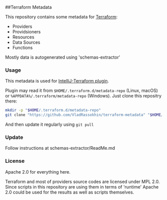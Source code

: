 ##Terraform Metadata

This repository contains some metadata for [Terraform](https://www.terraform.io):
 * Providers
 * Providsioners
 * Resources
 * Data Sources
 * Functions

Mostly data is autogenerated using 'schemas-extractor'



### Usage

This metadata is used for [IntelliJ-Terraform plugin](https://plugins.jetbrains.com/plugin/7808).

Plugin may read it from `$HOME/.terraform.d/metadata-repo` (Linux, macOS) or `%APPDATA%/.terraform/metadata-repo` (Windows).
Just clone this repositry there:
```bash
mkdir -p "$HOME/.terraform.d/metadata-repo"
git clone "https://github.com/VladRassokhin/terraform-metadata" "$HOME/.terraform.d/metadata-repo"
```
And then update it regularly using `git pull`

### Update
Follow instructions at schemas-extractor/ReadMe.md


### License

Apache 2.0 for everything here.

Terraform and most of providers source codes are licensed under MPL 2.0.
Since scripts in this repository are using them in terms of 'runtime' Apache 2.0 could be used for the results as well as scripts themselves.


